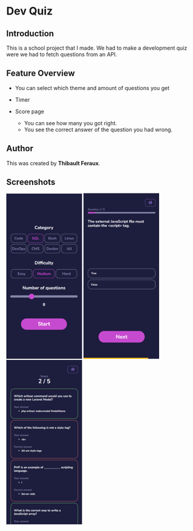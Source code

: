 # Dev Quiz

## Introduction

This is a school project that I made.
We had to make a development quiz were we had to fetch questions from an API.

## Feature Overview

-   You can select which theme and amount of questions you get

-   Timer

-   Score page
    -   You can see how many you got right.
    -   You see the correct answer of the question you had wrong.

## Author

This was created by **Thibault Feraux**.

## Screenshots

<p float="left">
    <img src="./src/img/screenshots/screenshot-1.png" alt="Screenshot Home" style="width:200px;"/>
    <img src="./src/img/screenshots/screenshot-2.png" alt="Screenshot Quiz" style="width:200px;"/>
    <img src="./src/img/screenshots/screenshot-3.png" alt="Screenshot Results" style="width:200px;"/>
</p>
